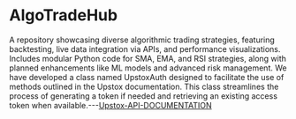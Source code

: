 # AlgoTradeHub
A repository showcasing diverse algorithmic trading strategies, featuring backtesting, live data integration via APIs, and performance visualizations. Includes modular Python code for SMA, EMA, and RSI strategies, along with planned enhancements like ML models and advanced risk management.
We have developed a class named UpstoxAuth designed to facilitate the use of methods outlined in the Upstox documentation. This class streamlines the process of generating a token if needed and retrieving an existing access token when available.---[Upstox-API-DOCUMENTATION](https://upstox.com/developer/api-documentation/open-api)